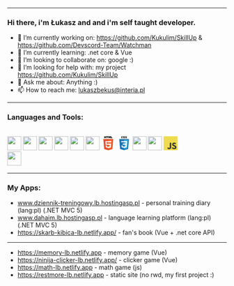 -----------

### Hi there, i'm Łukasz and and i'm self taught developer.

- 🔭 I’m currently working on: https://github.com/Kukulim/SkillUp & https://github.com/Devscord-Team/Watchman
- 🌱 I’m currently learning: .net core & Vue
- 👯 I’m looking to collaborate on: google :)
- 🤔 I’m looking for help with: my project https://github.com/Kukulim/SkillUp
- 💬 Ask me about: Anything :)
- 📫 How to reach me: lukaszbekus@interia.pl

----------

### Languages and Tools:
\
<img height="32" width="32" src="https://visualstudio.microsoft.com/wp-content/uploads/2018/11/vsplogo.png">
<img height="32" width="32" src="https://upload.wikimedia.org/wikipedia/commons/thumb/9/9a/Visual_Studio_Code_1.35_icon.svg/150px-Visual_Studio_Code_1.35_icon.svg.png">
<img height="32" width="32" src="https://upload.wikimedia.org/wikipedia/commons/thumb/0/0e/Microsoft_.NET_logo.png/150px-Microsoft_.NET_logo.png">
<img height="32" width="32" src="https://upload.wikimedia.org/wikipedia/commons/7/7a/C_Sharp_logo.svg">
<img height="32" width="32" src="https://upload.wikimedia.org/wikipedia/commons/thumb/e/ee/.NET_Core_Logo.svg/1200px-.NET_Core_Logo.svg.png">
<img height="32" width="32" src="https://upload.wikimedia.org/wikipedia/commons/thumb/9/95/Vue.js_Logo_2.svg/1200px-Vue.js_Logo_2.svg.png">
<img height="32" width="32" src="https://raw.githubusercontent.com/github/explore/80688e429a7d4ef2fca1e82350fe8e3517d3494d/topics/html/html.png">
<img height="32" width="32" src="https://raw.githubusercontent.com/github/explore/80688e429a7d4ef2fca1e82350fe8e3517d3494d/topics/css/css.png" />
<img height="32" width="32" src="https://upload.wikimedia.org/wikipedia/commons/thumb/9/96/Sass_Logo_Color.svg/1200px-Sass_Logo_Color.svg.png">
<img height="32" width="32" src="https://upload.wikimedia.org/wikipedia/commons/thumb/b/b2/Bootstrap_logo.svg/1200px-Bootstrap_logo.svg.png">
<img height="32" width="32" src="https://raw.githubusercontent.com/github/explore/80688e429a7d4ef2fca1e82350fe8e3517d3494d/topics/javascript/javascript.png">
<img height="12" width="44" src="https://upload.wikimedia.org/wikipedia/en/thumb/9/9e/JQuery_logo.svg/1024px-JQuery_logo.svg.png">
<img height="16" width="32" src="https://upload.wikimedia.org/wikipedia/commons/thumb/e/e0/Git-logo.svg/150px-Git-logo.svg.png">
<img height="32" width="32" src="https://github.githubassets.com/images/modules/logos_page/GitHub-Mark.png">

----------

### My Apps:
 - www.dziennik-treningowy.lb.hostingasp.pl - personal training diary (lang:pl) (.NET MVC 5)
 - www.dahaim.lb.hostingasp.pl - language learning platform (lang:pl) (.NET MVC 5)
 - https://skarb-kibica-lb.netlify.app/ - fan's book (Vue + .net core API)
 ---------------------
 - https://memory-lb.netlify.app - memory game  (Vue)
 - https://ninija-clicker-lb.netlify.app/ - clicker game (Vue)
 - https://math-lb.netlify.app - math game (js)
 - https://restmore-lb.netlify.app - static site (no rwd, my first project :)
